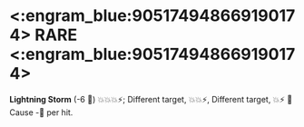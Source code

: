 # <:engram_blue:905174948669190174> RARE <:engram_blue:905174948669190174>

**Lightning Storm** (-6 🔷) 💥💥💥⚡; Different target, 💥💥⚡, Different target, 💥⚡ 🔀 Cause -🔷 per hit.